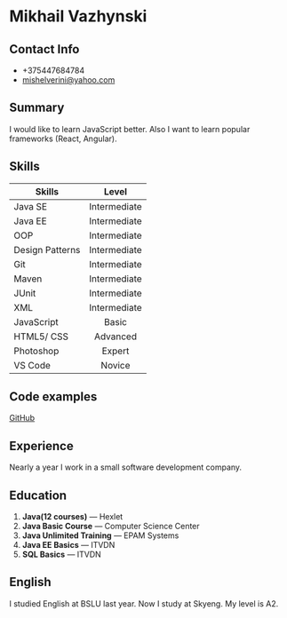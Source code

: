 # Mikhail Vazhynski
## Contact Info
* +375447684784
* mishelverini@yahoo.com
## Summary
I would like to learn JavaScript better. Also I want to learn popular frameworks (React, Angular).
## Skills 
| Skills          | Level         |
| --------------- | :-----------: |
| Java SE         | Intermediate  |   
| Java EE         | Intermediate  | 
| OOP             | Intermediate  | 
| Design Patterns | Intermediate  | 
| Git             | Intermediate  | 
| Maven           | Intermediate  | 
| JUnit           | Intermediate  | 
| XML             | Intermediate  |
| JavaScript      | Basic         |
| HTML5/ CSS      | Advanced      |
| Photoshop       | Expert        | 
| VS Code         | Novice        |

## Code examples
[GitHub](https://github.com/mishelverini)
## Experience 
Nearly a year I work in a small software development company.
## Education
1. **Java(12 courses)** — Hexlet
1. **Java Basic Course** — Computer Science Center
1. **Java Unlimited Training** — EPAM Systems
1. **Java EE Basics** — ITVDN
1. **SQL Basics** — ITVDN
## English 
I studied English at BSLU last year. Now I study at Skyeng. My level is A2.